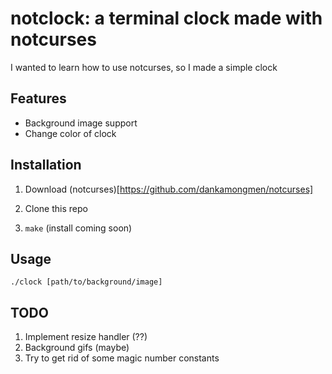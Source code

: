 # notclock: a terminal clock made with notcurses

I wanted to learn how to use notcurses, so I made a simple clock

## Features

- Background image support
- Change color of clock

## Installation

1. Download (notcurses)[https://github.com/dankamongmen/notcurses]

2. Clone this repo

3. `make` (install coming soon)

## Usage

`./clock [path/to/background/image]`

## TODO

1. Implement resize handler (??)
2. Background gifs (maybe)
3. Try to get rid of some magic number constants
